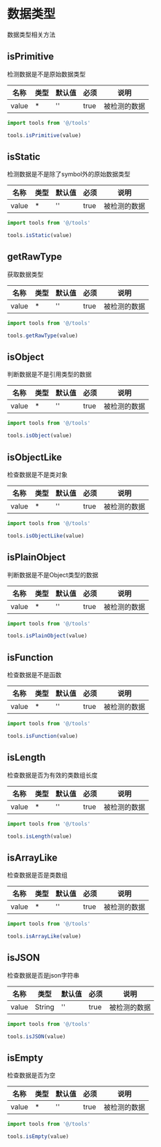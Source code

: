 # 数据类型
数据类型相关方法

## isPrimitive
检测数据是不是原始数据类型

名称|类型|默认值|必须|说明
---|---|---|---|---
value|*|''|true|被检测的数据

```javascript
import tools from '@/tools'

tools.isPrimitive(value)
```

## isStatic
检测数据是不是除了symbol外的原始数据类型

名称|类型|默认值|必须|说明
---|---|---|---|---
value|*|''|true|被检测的数据

```javascript
import tools from '@/tools'

tools.isStatic(value)
```

## getRawType
获取数据类型

名称|类型|默认值|必须|说明
---|---|---|---|---
value|*|''|true|被检测的数据

```javascript
import tools from '@/tools'

tools.getRawType(value)
```

## isObject
判断数据是不是引用类型的数据

名称|类型|默认值|必须|说明
---|---|---|---|---
value|*|''|true|被检测的数据

```javascript
import tools from '@/tools'

tools.isObject(value)
```

## isObjectLike
检查数据是不是类对象

名称|类型|默认值|必须|说明
---|---|---|---|---
value|*|''|true|被检测的数据

```javascript
import tools from '@/tools'

tools.isObjectLike(value)
```

## isPlainObject
判断数据是不是Object类型的数据

名称|类型|默认值|必须|说明
---|---|---|---|---
value|*|''|true|被检测的数据

```javascript
import tools from '@/tools'

tools.isPlainObject(value)
```

## isFunction
检查数据是不是函数

名称|类型|默认值|必须|说明
---|---|---|---|---
value|*|''|true|被检测的数据

```javascript
import tools from '@/tools'

tools.isFunction(value)
```

## isLength
检查数据是否为有效的类数组长度

名称|类型|默认值|必须|说明
---|---|---|---|---
value|*|''|true|被检测的数据

```javascript
import tools from '@/tools'

tools.isLength(value)
```

## isArrayLike
检查数据是否是类数组

名称|类型|默认值|必须|说明
---|---|---|---|---
value|*|''|true|被检测的数据

```javascript
import tools from '@/tools'

tools.isArrayLike(value)
```

## isJSON
检查数据是否是json字符串

名称|类型|默认值|必须|说明
---|---|---|---|---
value|String|''|true|被检测的数据

```javascript
import tools from '@/tools'

tools.isJSON(value)
```

## isEmpty
检查数据是否为空

名称|类型|默认值|必须|说明
---|---|---|---|---
value|*|''|true|被检测的数据

```javascript
import tools from '@/tools'

tools.isEmpty(value)
```